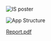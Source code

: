 ![IS poster ](https://github.com/KabirAhmad4/Web-Application-Firewall/assets/115023298/7c4bf08d-ef6c-4564-9b4c-eaa5d959f16e)

![App Structure](https://github.com/KabirAhmad4/Web-Application-Firewall/assets/115023298/c92d77bd-4a60-4c13-beb4-d206297b6e78)


[Report.pdf](https://github.com/KabirAhmad4/Web-Application-Firewall/files/15470970/Report.pdf)
